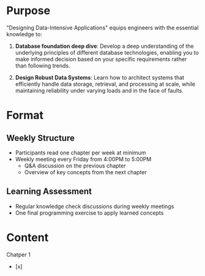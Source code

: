 # Purpose

"Designing Data-Intensive Applications" equips engineers with the essential knowledge to:

1. **Database foundation deep dive**: Develop a deep understanding of the underlying principles of different database technologies, enabling you to make informed decision based on your specific requirements rather than following trends.

2. **Design Robust Data Systems**: Learn how to architect systems that efficiently handle data storage, retrieval, and processing at scale, while maintaining reliability under varying loads and in the face of faults.

# Format

## Weekly Structure
- Participants read one chapter per week at minimum
- Weekly meeting every Friday from 4:00PM to 5:00PM
  - Q&A discussion on the previous chapter
  - Overview of key concepts from the next chapter

## Learning Assessment
- Regular knowledge check discussions during weekly meetings
- One final programming exercise to apply learned concepts

# Content
Chatper 1
- [x] 
